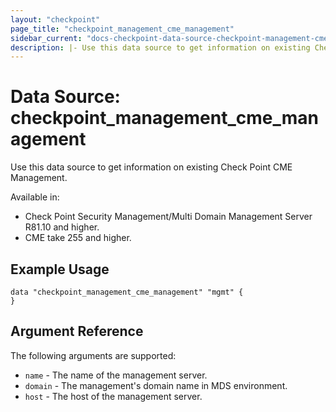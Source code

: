 ```yaml
---
layout: "checkpoint"
page_title: "checkpoint_management_cme_management"
sidebar_current: "docs-checkpoint-data-source-checkpoint-management-cme-management"
description: |- Use this data source to get information on existing Check Point CME Management.
---
```


# Data Source: checkpoint_management_cme_management

Use this data source to get information on existing Check Point CME Management.

Available in:

- Check Point Security Management/Multi Domain Management Server R81.10 and higher.
- CME take 255 and higher.

## Example Usage

```hcl
data "checkpoint_management_cme_management" "mgmt" {
}
```

## Argument Reference

The following arguments are supported:

* `name` - The name of the management server.
* `domain` - The management's domain name in MDS environment.
* `host` - The host of the management server.
